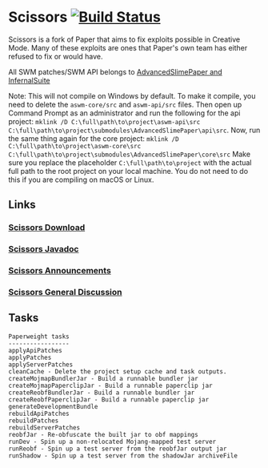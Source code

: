 # Scissors [![Build Status](https://ci.plex.us.org/job/Scissors/job/slime%252F1.20.2/badge/icon)](https://ci.plex.us.org/job/Scissors/job/slime%252F1.20.2/)

Scissors is a fork of Paper that aims to fix exploits possible in Creative Mode. Many of these exploits are ones that
Paper's own team has either refused to fix or would have.

All SWM patches/SWM API belongs to [AdvancedSlimePaper and InfernalSuite](https://github.com/InfernalSuite/AdvancedSlimePaper)

Note: This will not compile on Windows by default. To make it compile, you need to delete the `aswm-core/src`
and `aswm-api/src` files. Then open up Command Prompt as an administrator and run the following for the api project:
```mklink /D C:\full\path\to\project\aswm-api\src C:\full\path\to\project\submodules\AdvancedSlimePaper\api\src```. Now,
run the same thing again for the core
project: ```mklink /D C:\full\path\to\project\aswm-core\src C:\full\path\to\project\submodules\AdvancedSlimePaper\core\src```
Make sure you replace the placeholder `C:\full\path\to\project` with the actual full path to the root project on your
local machine. You do not need to do this if you are compiling on macOS or Linux.

## Links
### [Scissors Download](https://ci.plex.us.org/job/Scissors)
### [Scissors Javadoc](https://javadoc.scissors.gg/1.20.1)
### [Scissors Announcements](https://totalfreedom.tf/forums/scissors-announcements.55)
### [Scissors General Discussion](https://totalfreedom.tf/forums/scissors-discussion.56/)

## Tasks
```
Paperweight tasks
-----------------
applyApiPatches
applyPatches
applyServerPatches
cleanCache - Delete the project setup cache and task outputs.
createMojmapBundlerJar - Build a runnable bundler jar
createMojmapPaperclipJar - Build a runnable paperclip jar
createReobfBundlerJar - Build a runnable bundler jar
createReobfPaperclipJar - Build a runnable paperclip jar
generateDevelopmentBundle
rebuildApiPatches
rebuildPatches
rebuildServerPatches
reobfJar - Re-obfuscate the built jar to obf mappings
runDev - Spin up a non-relocated Mojang-mapped test server
runReobf - Spin up a test server from the reobfJar output jar
runShadow - Spin up a test server from the shadowJar archiveFile
```
